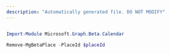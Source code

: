 ```yaml
---
description: "Automatically generated file. DO NOT MODIFY"
---
```


```powershell

Import-Module Microsoft.Graph.Beta.Calendar

Remove-MgBetaPlace -PlaceId $placeId

```